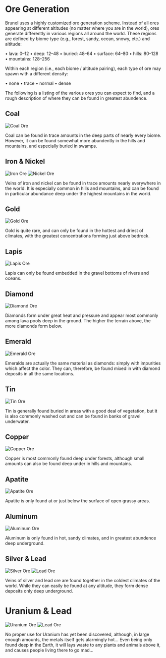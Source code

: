 # Ore Generation

Brunel uses a highly customized ore
generation scheme. Instead of all ores
appearing at different altitudes (no
matter where you are in the world), ores
generate differently in various regions
all around the world. These regions are
defined by biome type (e.g., forest,
sandy, ocean, snowy, etc.) and altitude:

• lava: 0–12
• deep: 12–48
• buried: 48–64
• surface: 64–80
• hills: 80–128
• mountains: 128–256

Within each region (i.e., each biome /
altitude pairing), each type of ore may
spawn with a different density:

• none
• trace
• normal
• dense

The following is a listing of the
various ores you can expect to find, and
a rough description of where they can be
found in greatest abundence.

## Coal
![Coal Ore](item:minecraft:coal_ore)

Coal can be found in trace amounts in
the deep parts of nearly every biome.
However, it can be found somewhat more
abundently in the hills and mountains,
and especially buried in swamps.

## Iron & Nickel
![Iron Ore](item:minecraft:iron_ore)
![Nickel Ore](item:thermalfoundation:ore@5)

Veins of iron and nickel can be found in
trace amounts nearly everywhere in the
world. It is especially common in hills
and mountains, and can be found in
particular abundance deep under the
highest mountains in the world.

## Gold
![Gold Ore](item:minecraft:gold_ore)

Gold is quite rare, and can only be
found in the hottest and driest of
climates, with the greatest
concentrations forming just above
bedrock.

## Lapis
![Lapis Ore](item:minecraft:lapis_ore)

Lapis can only be found embedded in the
gravel bottoms of rivers and oceans.

## Diamond
![Diamond Ore](item:minecraft:diamond_ore)

Diamonds form under great heat and
pressure and appear most commonly among
lava pools deep in the ground. The
higher the terrain above, the more
diamonds form below.

## Emerald
![Emerald Ore](item:minecraft:emerald_ore)

Emeralds are actually the same material
as diamonds: simply with impurities
which affect the color. They can,
therefore, be found mixed in with
diamond deposits in all the same
locations.

## Tin
![Tin Ore](item:thermalfoundation:ore@1)

Tin is generally found buried in areas
with a good deal of vegetation, but it
is also commonly washed out and can be
found in banks of gravel underwater.

## Copper
![Copper Ore](item:thermalfoundation:ore@0)

Copper is most commonly found deep under
forests, although small amounts can also
be found deep under in hills and
mountains.

## Apatite
![Apatite Ore](item:forestry:resources@0)

Apatite is only found at or just below
the surface of open grassy areas.

## Aluminum
![Aluminum Ore](item:thermalfoundation:ore@4)

Aluminum is only found in hot, sandy
climates, and in greatest abundence deep
underground.

## Silver & Lead
![Silver Ore](item:thermalfoundation:ore@2)
![Lead Ore](item:thermalfoundation:ore@3)

Veins of silver and lead ore are found
together in the coldest climates of the
world. While they can easily be found at
any altitude, they form dense deposits
only deep underground.

# Uranium & Lead
![Uranium Ore](item:immersiveengineering:ore@5)
![Lead Ore](item:immersiveengineering:ore@2)

No proper use for Uranium has yet been
discovered, although, in large enough
amounts, the metals itself gets
alarmingly hot... Even being only
found deep in the Earth, it will lays
waste to any plants and animals above
it, and causes people living there to go
mad...
